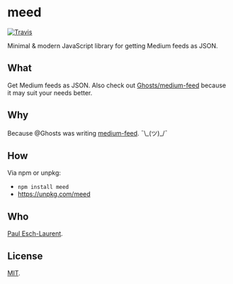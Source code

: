 # meed

[![Travis](https://img.shields.io/travis/Pinjasaur/meed.svg)](https://travis-ci.org/Pinjasaur/meed)

Minimal & modern JavaScript library for getting Medium feeds as JSON.

## What

Get Medium feeds as JSON. Also check out [Ghosts/medium-feed][mf] because it may suit your needs better.

## Why

Because @Ghosts was writing [medium-feed][mf]. ¯\\\_(ツ)_/¯

## How

Via npm or unpkg:
- `npm install meed`
- https://unpkg.com/meed

## Who

[Paul Esch-Laurent](https://github.com/Pinjasaur).

## License

[MIT](https://pinjasaur.mit-license.org/2018).


[mf]: https://github.com/Ghosts/medium-feed
